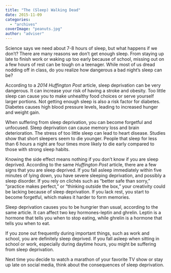 ```yaml
---
title: "The (Sleep) Walking Dead"
date: 2015-11-09
categories: 
  - "archives"
coverImage: "peanuts.jpg"
author: "adviser"
---
```


Science says we need about 7-8 hours of sleep, but what happens if we don’t? There are many reasons we don’t get enough sleep. From staying up late to finish work or waking up too early because of school, missing out on a few hours of rest can be tough on a teenager. While most of us dread nodding off in class, do you realize how dangerous a bad night’s sleep can be?

According to a _2014 Huffington Post_ article, sleep deprivation can be very dangerous. It can increase your risk of having a stroke and obesity. Too little sleep can cause you to make unhealthy food choices or serve yourself larger portions. Not getting enough sleep is also a risk factor for diabetes. Diabetes causes high blood pressure levels, leading to increased hunger and weight gain.

When suffering from sleep deprivation, you can become forgetful and unfocused. Sleep deprivation can cause memory loss and brain deterioration. The stress of too little sleep can lead to heart disease. Studies show that short sleepers seem to die younger. People that sleep for less than 6 hours a night are four times more likely to die early compared to those with strong sleep habits.

Knowing the side effect means nothing if you don’t know if you are sleep deprived. According to the same _Huffington Post_ article, there are a few signs that you are sleep deprived. If you fall asleep immediately within five minutes of lying down, you have severe sleeping deprivation, and possibly a sleep disorder. If you rely on clichés such as “better safe than sorry,” “practice makes perfect,” or “thinking outside the box,” your creativity could be lacking because of sleep deprivation. If you lack rest, you start to become forgetful, which makes it harder to form memories.

Sleep deprivation causes you to be hungrier than usual, according to the same article. It can affect two key hormones-leptin and ghrelin. Leptin is a hormone that tells you when to stop eating, while ghrelin is a hormone that tells you when to eat.

If you zone out frequently during important things, such as work and school, you are definitely sleep deprived. If you fall asleep when sitting in school or work, especially during daytime hours, you might be suffering from sleep deprivation.

Next time you decide to watch a marathon of your favorite TV show or stay up late on social media, think about the consequences of sleep deprivation.
